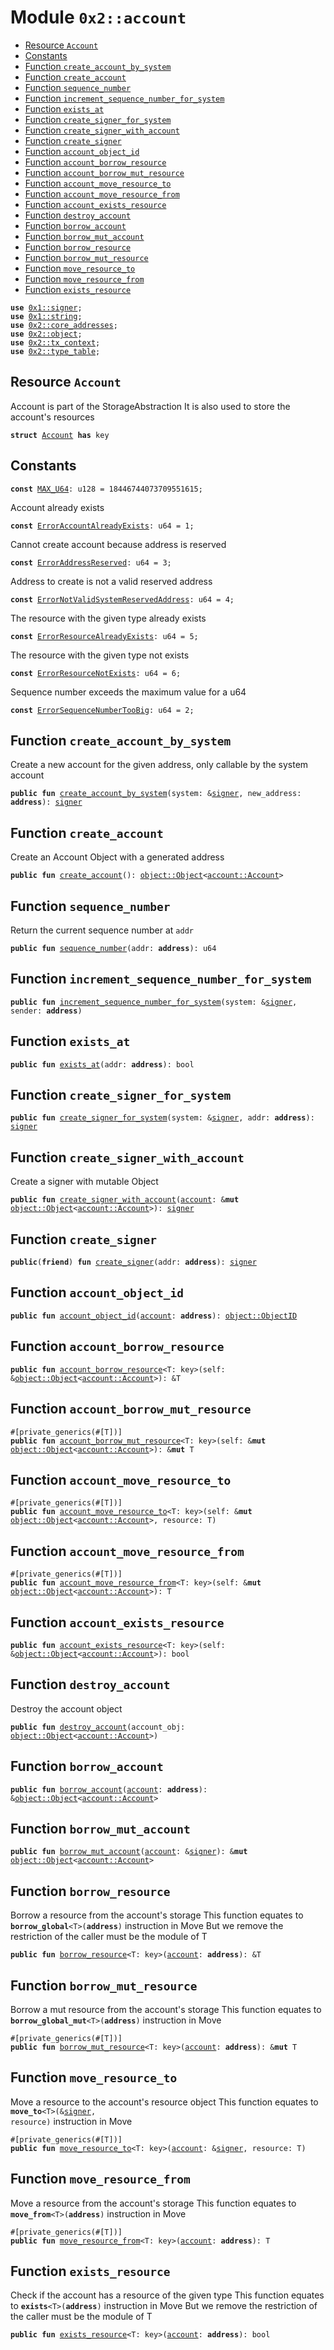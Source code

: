
<a name="0x2_account"></a>

# Module `0x2::account`



-  [Resource `Account`](#0x2_account_Account)
-  [Constants](#@Constants_0)
-  [Function `create_account_by_system`](#0x2_account_create_account_by_system)
-  [Function `create_account`](#0x2_account_create_account)
-  [Function `sequence_number`](#0x2_account_sequence_number)
-  [Function `increment_sequence_number_for_system`](#0x2_account_increment_sequence_number_for_system)
-  [Function `exists_at`](#0x2_account_exists_at)
-  [Function `create_signer_for_system`](#0x2_account_create_signer_for_system)
-  [Function `create_signer_with_account`](#0x2_account_create_signer_with_account)
-  [Function `create_signer`](#0x2_account_create_signer)
-  [Function `account_object_id`](#0x2_account_account_object_id)
-  [Function `account_borrow_resource`](#0x2_account_account_borrow_resource)
-  [Function `account_borrow_mut_resource`](#0x2_account_account_borrow_mut_resource)
-  [Function `account_move_resource_to`](#0x2_account_account_move_resource_to)
-  [Function `account_move_resource_from`](#0x2_account_account_move_resource_from)
-  [Function `account_exists_resource`](#0x2_account_account_exists_resource)
-  [Function `destroy_account`](#0x2_account_destroy_account)
-  [Function `borrow_account`](#0x2_account_borrow_account)
-  [Function `borrow_mut_account`](#0x2_account_borrow_mut_account)
-  [Function `borrow_resource`](#0x2_account_borrow_resource)
-  [Function `borrow_mut_resource`](#0x2_account_borrow_mut_resource)
-  [Function `move_resource_to`](#0x2_account_move_resource_to)
-  [Function `move_resource_from`](#0x2_account_move_resource_from)
-  [Function `exists_resource`](#0x2_account_exists_resource)


<pre><code><b>use</b> <a href="">0x1::signer</a>;
<b>use</b> <a href="">0x1::string</a>;
<b>use</b> <a href="core_addresses.md#0x2_core_addresses">0x2::core_addresses</a>;
<b>use</b> <a href="object.md#0x2_object">0x2::object</a>;
<b>use</b> <a href="tx_context.md#0x2_tx_context">0x2::tx_context</a>;
<b>use</b> <a href="type_table.md#0x2_type_table">0x2::type_table</a>;
</code></pre>



<a name="0x2_account_Account"></a>

## Resource `Account`

Account is part of the StorageAbstraction
It is also used to store the account's resources


<pre><code><b>struct</b> <a href="account.md#0x2_account_Account">Account</a> <b>has</b> key
</code></pre>



<a name="@Constants_0"></a>

## Constants


<a name="0x2_account_MAX_U64"></a>



<pre><code><b>const</b> <a href="account.md#0x2_account_MAX_U64">MAX_U64</a>: u128 = 18446744073709551615;
</code></pre>



<a name="0x2_account_ErrorAccountAlreadyExists"></a>

Account already exists


<pre><code><b>const</b> <a href="account.md#0x2_account_ErrorAccountAlreadyExists">ErrorAccountAlreadyExists</a>: u64 = 1;
</code></pre>



<a name="0x2_account_ErrorAddressReserved"></a>

Cannot create account because address is reserved


<pre><code><b>const</b> <a href="account.md#0x2_account_ErrorAddressReserved">ErrorAddressReserved</a>: u64 = 3;
</code></pre>



<a name="0x2_account_ErrorNotValidSystemReservedAddress"></a>

Address to create is not a valid reserved address


<pre><code><b>const</b> <a href="account.md#0x2_account_ErrorNotValidSystemReservedAddress">ErrorNotValidSystemReservedAddress</a>: u64 = 4;
</code></pre>



<a name="0x2_account_ErrorResourceAlreadyExists"></a>

The resource with the given type already exists


<pre><code><b>const</b> <a href="account.md#0x2_account_ErrorResourceAlreadyExists">ErrorResourceAlreadyExists</a>: u64 = 5;
</code></pre>



<a name="0x2_account_ErrorResourceNotExists"></a>

The resource with the given type not exists


<pre><code><b>const</b> <a href="account.md#0x2_account_ErrorResourceNotExists">ErrorResourceNotExists</a>: u64 = 6;
</code></pre>



<a name="0x2_account_ErrorSequenceNumberTooBig"></a>

Sequence number exceeds the maximum value for a u64


<pre><code><b>const</b> <a href="account.md#0x2_account_ErrorSequenceNumberTooBig">ErrorSequenceNumberTooBig</a>: u64 = 2;
</code></pre>



<a name="0x2_account_create_account_by_system"></a>

## Function `create_account_by_system`

Create a new account for the given address, only callable by the system account


<pre><code><b>public</b> <b>fun</b> <a href="account.md#0x2_account_create_account_by_system">create_account_by_system</a>(system: &<a href="">signer</a>, new_address: <b>address</b>): <a href="">signer</a>
</code></pre>



<a name="0x2_account_create_account"></a>

## Function `create_account`

Create an Account Object with a generated address


<pre><code><b>public</b> <b>fun</b> <a href="account.md#0x2_account_create_account">create_account</a>(): <a href="object.md#0x2_object_Object">object::Object</a>&lt;<a href="account.md#0x2_account_Account">account::Account</a>&gt;
</code></pre>



<a name="0x2_account_sequence_number"></a>

## Function `sequence_number`

Return the current sequence number at <code>addr</code>


<pre><code><b>public</b> <b>fun</b> <a href="account.md#0x2_account_sequence_number">sequence_number</a>(addr: <b>address</b>): u64
</code></pre>



<a name="0x2_account_increment_sequence_number_for_system"></a>

## Function `increment_sequence_number_for_system`



<pre><code><b>public</b> <b>fun</b> <a href="account.md#0x2_account_increment_sequence_number_for_system">increment_sequence_number_for_system</a>(system: &<a href="">signer</a>, sender: <b>address</b>)
</code></pre>



<a name="0x2_account_exists_at"></a>

## Function `exists_at`



<pre><code><b>public</b> <b>fun</b> <a href="account.md#0x2_account_exists_at">exists_at</a>(addr: <b>address</b>): bool
</code></pre>



<a name="0x2_account_create_signer_for_system"></a>

## Function `create_signer_for_system`



<pre><code><b>public</b> <b>fun</b> <a href="account.md#0x2_account_create_signer_for_system">create_signer_for_system</a>(system: &<a href="">signer</a>, addr: <b>address</b>): <a href="">signer</a>
</code></pre>



<a name="0x2_account_create_signer_with_account"></a>

## Function `create_signer_with_account`

Create a signer with mutable Object<Account>


<pre><code><b>public</b> <b>fun</b> <a href="account.md#0x2_account_create_signer_with_account">create_signer_with_account</a>(<a href="account.md#0x2_account">account</a>: &<b>mut</b> <a href="object.md#0x2_object_Object">object::Object</a>&lt;<a href="account.md#0x2_account_Account">account::Account</a>&gt;): <a href="">signer</a>
</code></pre>



<a name="0x2_account_create_signer"></a>

## Function `create_signer`



<pre><code><b>public</b>(<b>friend</b>) <b>fun</b> <a href="account.md#0x2_account_create_signer">create_signer</a>(addr: <b>address</b>): <a href="">signer</a>
</code></pre>



<a name="0x2_account_account_object_id"></a>

## Function `account_object_id`



<pre><code><b>public</b> <b>fun</b> <a href="account.md#0x2_account_account_object_id">account_object_id</a>(<a href="account.md#0x2_account">account</a>: <b>address</b>): <a href="object.md#0x2_object_ObjectID">object::ObjectID</a>
</code></pre>



<a name="0x2_account_account_borrow_resource"></a>

## Function `account_borrow_resource`



<pre><code><b>public</b> <b>fun</b> <a href="account.md#0x2_account_account_borrow_resource">account_borrow_resource</a>&lt;T: key&gt;(self: &<a href="object.md#0x2_object_Object">object::Object</a>&lt;<a href="account.md#0x2_account_Account">account::Account</a>&gt;): &T
</code></pre>



<a name="0x2_account_account_borrow_mut_resource"></a>

## Function `account_borrow_mut_resource`



<pre><code>#[private_generics(#[T])]
<b>public</b> <b>fun</b> <a href="account.md#0x2_account_account_borrow_mut_resource">account_borrow_mut_resource</a>&lt;T: key&gt;(self: &<b>mut</b> <a href="object.md#0x2_object_Object">object::Object</a>&lt;<a href="account.md#0x2_account_Account">account::Account</a>&gt;): &<b>mut</b> T
</code></pre>



<a name="0x2_account_account_move_resource_to"></a>

## Function `account_move_resource_to`



<pre><code>#[private_generics(#[T])]
<b>public</b> <b>fun</b> <a href="account.md#0x2_account_account_move_resource_to">account_move_resource_to</a>&lt;T: key&gt;(self: &<b>mut</b> <a href="object.md#0x2_object_Object">object::Object</a>&lt;<a href="account.md#0x2_account_Account">account::Account</a>&gt;, resource: T)
</code></pre>



<a name="0x2_account_account_move_resource_from"></a>

## Function `account_move_resource_from`



<pre><code>#[private_generics(#[T])]
<b>public</b> <b>fun</b> <a href="account.md#0x2_account_account_move_resource_from">account_move_resource_from</a>&lt;T: key&gt;(self: &<b>mut</b> <a href="object.md#0x2_object_Object">object::Object</a>&lt;<a href="account.md#0x2_account_Account">account::Account</a>&gt;): T
</code></pre>



<a name="0x2_account_account_exists_resource"></a>

## Function `account_exists_resource`



<pre><code><b>public</b> <b>fun</b> <a href="account.md#0x2_account_account_exists_resource">account_exists_resource</a>&lt;T: key&gt;(self: &<a href="object.md#0x2_object_Object">object::Object</a>&lt;<a href="account.md#0x2_account_Account">account::Account</a>&gt;): bool
</code></pre>



<a name="0x2_account_destroy_account"></a>

## Function `destroy_account`

Destroy the account object


<pre><code><b>public</b> <b>fun</b> <a href="account.md#0x2_account_destroy_account">destroy_account</a>(account_obj: <a href="object.md#0x2_object_Object">object::Object</a>&lt;<a href="account.md#0x2_account_Account">account::Account</a>&gt;)
</code></pre>



<a name="0x2_account_borrow_account"></a>

## Function `borrow_account`



<pre><code><b>public</b> <b>fun</b> <a href="account.md#0x2_account_borrow_account">borrow_account</a>(<a href="account.md#0x2_account">account</a>: <b>address</b>): &<a href="object.md#0x2_object_Object">object::Object</a>&lt;<a href="account.md#0x2_account_Account">account::Account</a>&gt;
</code></pre>



<a name="0x2_account_borrow_mut_account"></a>

## Function `borrow_mut_account`



<pre><code><b>public</b> <b>fun</b> <a href="account.md#0x2_account_borrow_mut_account">borrow_mut_account</a>(<a href="account.md#0x2_account">account</a>: &<a href="">signer</a>): &<b>mut</b> <a href="object.md#0x2_object_Object">object::Object</a>&lt;<a href="account.md#0x2_account_Account">account::Account</a>&gt;
</code></pre>



<a name="0x2_account_borrow_resource"></a>

## Function `borrow_resource`

Borrow a resource from the account's storage
This function equates to <code><b>borrow_global</b>&lt;T&gt;(<b>address</b>)</code> instruction in Move
But we remove the restriction of the caller must be the module of T


<pre><code><b>public</b> <b>fun</b> <a href="account.md#0x2_account_borrow_resource">borrow_resource</a>&lt;T: key&gt;(<a href="account.md#0x2_account">account</a>: <b>address</b>): &T
</code></pre>



<a name="0x2_account_borrow_mut_resource"></a>

## Function `borrow_mut_resource`

Borrow a mut resource from the account's storage
This function equates to <code><b>borrow_global_mut</b>&lt;T&gt;(<b>address</b>)</code> instruction in Move


<pre><code>#[private_generics(#[T])]
<b>public</b> <b>fun</b> <a href="account.md#0x2_account_borrow_mut_resource">borrow_mut_resource</a>&lt;T: key&gt;(<a href="account.md#0x2_account">account</a>: <b>address</b>): &<b>mut</b> T
</code></pre>



<a name="0x2_account_move_resource_to"></a>

## Function `move_resource_to`

Move a resource to the account's resource object
This function equates to <code><b>move_to</b>&lt;T&gt;(&<a href="">signer</a>, resource)</code> instruction in Move


<pre><code>#[private_generics(#[T])]
<b>public</b> <b>fun</b> <a href="account.md#0x2_account_move_resource_to">move_resource_to</a>&lt;T: key&gt;(<a href="account.md#0x2_account">account</a>: &<a href="">signer</a>, resource: T)
</code></pre>



<a name="0x2_account_move_resource_from"></a>

## Function `move_resource_from`

Move a resource from the account's storage
This function equates to <code><b>move_from</b>&lt;T&gt;(<b>address</b>)</code> instruction in Move


<pre><code>#[private_generics(#[T])]
<b>public</b> <b>fun</b> <a href="account.md#0x2_account_move_resource_from">move_resource_from</a>&lt;T: key&gt;(<a href="account.md#0x2_account">account</a>: <b>address</b>): T
</code></pre>



<a name="0x2_account_exists_resource"></a>

## Function `exists_resource`

Check if the account has a resource of the given type
This function equates to <code><b>exists</b>&lt;T&gt;(<b>address</b>)</code> instruction in Move
But we remove the restriction of the caller must be the module of T


<pre><code><b>public</b> <b>fun</b> <a href="account.md#0x2_account_exists_resource">exists_resource</a>&lt;T: key&gt;(<a href="account.md#0x2_account">account</a>: <b>address</b>): bool
</code></pre>
